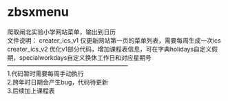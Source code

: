 # zbsxmenu
爬取闸北实验小学网站菜单，输出到日历  
 文件说明：
 creater_ics_v1 仅更新网站第一页的菜单列表，需要每周生成一次ics  
 creater_ics_v2 优化v1部分代码，增加课程表信息，可在字典holidays自定义假期，specialworkdays自定义换休工作日和对应星期号  
    ————————————————————      
 1.代码暂时需要每周手动执行  
 2.跨年时日期会产生bug，代码待更新  
 3.后续加上课程表  
